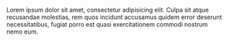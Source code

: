Lorem ipsum dolor sit amet, consectetur adipisicing elit. Culpa sit atque recusandae molestias, rem quos incidunt accusamus quidem error deserunt necessitatibus, fugiat porro est quasi exercitationem commodi nostrum nemo eum.